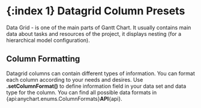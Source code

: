 {:index 1}
Datagrid Column Presets
===========
  
Data Grid - is one of the main parts of Gantt Chart. It usually contains main data about tasks and resources of the project, it displays nesting (for a hierarchical model configuration).

## Column Formatting

Datagrid columns can contain different types of information. You can format each column according to your needs and desires. Use **.setColumnFormat()** to define information field in your data set and data type for the column. You can find all possible data formats in {api:anychart.enums.ColumnFormats}**API**{api}. 

```
```

